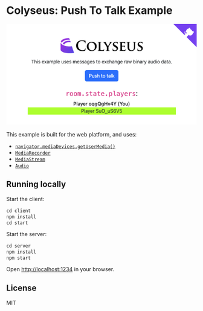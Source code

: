 # Colyseus: Push To Talk Example

![](screenshot.png)

This example is built for the web platform, and uses:

- [`navigator.mediaDevices.getUserMedia()`](https://developer.mozilla.org/en-US/docs/Web/API/MediaDevices/getUserMedia)
- [`MediaRecorder`](https://developer.mozilla.org/en-US/docs/Web/API/MediaRecorder)
- [`MediaStream`](https://developer.mozilla.org/en-US/docs/Web/API/MediaStream)
- [`Audio`](https://developer.mozilla.org/en-US/docs/Web/API/HTMLAudioElement/Audio)

## Running locally

Start the client:

```
cd client
npm install
cd start
```

Start the server:

```
cd server
npm install
npm start
```

Open [http://localhost:1234](http://localhost:1234) in your browser.

## License

MIT